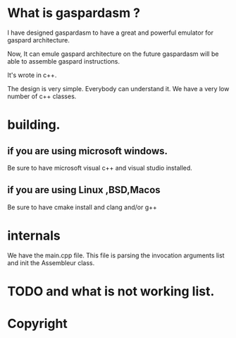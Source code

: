 # What is gaspardasm ? 



I have designed gaspardasm to have a great and powerful emulator for gaspard architecture. 


Now, It can emule gaspard architecture on the future gaspardasm will be able to assemble gaspard instructions. 



It's wrote in c++. 

The design is very simple. Everybody can understand it. We have a very low number of c++ classes. 

# building. 


## if you are using microsoft windows. 


Be sure to have microsoft visual c++ and visual studio installed. 



## if you are using Linux ,BSD,Macos 

Be sure to have cmake install and clang and/or g++





# internals


We have the main.cpp file. This file is parsing the invocation  arguments list and init the Assembleur class. 



# TODO and what is not working list. 


# Copyright 